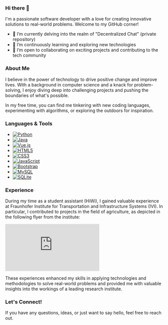 ### Hi there 👋

I'm a passionate software developer with a love for creating innovative solutions to real-world problems. Welcome to my GitHub corner!

- 🔭 I’m currently delving into the realm of "Decentralized Chat" (private repository)
- 🌱 I’m continuously learning and exploring new technologies
- 👯 I’m open to collaborating on exciting projects and contributing to the tech community

### About Me

I believe in the power of technology to drive positive change and improve lives. With a background in computer science and a knack for problem-solving, I enjoy diving deep into challenging projects and pushing the boundaries of what's possible.

In my free time, you can find me tinkering with new coding languages, experimenting with algorithms, or exploring the outdoors for inspiration.

### Languages & Tools

- [![Python](https://img.shields.io/badge/python-3670A0?style=for-the-badge&logo=python&logoColor=ffdd54)](https://github.com/AxdeExpe)
- [![Java](https://img.shields.io/badge/java-%23ED8B00.svg?style=for-the-badge&logo=openjdk&logoColor=white)](https://github.com/AxdeExpe)
- [![Vue.js](https://img.shields.io/badge/vuejs-%2335495e.svg?style=for-the-badge&logo=vuedotjs&logoColor=%234FC08D)](https://github.com/AxdeExpe)
- [![HTML5](https://img.shields.io/badge/html5-%23E34F26.svg?style=for-the-badge&logo=html5&logoColor=white)](https://github.com/AxdeExpe)
- [![CSS3](https://img.shields.io/badge/css3-%231572B6.svg?style=for-the-badge&logo=css3&logoColor=white)](https://github.com/AxdeExpe)
- [![JavaScript](https://img.shields.io/badge/javascript-%23323330.svg?style=for-the-badge&logo=javascript&logoColor=%23F7DF1E)](https://github.com/AxdeExpe)
- [![Bootstrap](https://img.shields.io/badge/bootstrap-%238511FA.svg?style=for-the-badge&logo=bootstrap&logoColor=white)](https://github.com/AxdeExpe)
- [![MySQL](https://img.shields.io/badge/mysql-4479A1.svg?style=for-the-badge&logo=mysql&logoColor=white)](https://github.com/AxdeExpe)
- [![SQLite](https://img.shields.io/badge/sqlite-%2307405e.svg?style=for-the-badge&logo=sqlite&logoColor=white)](https://github.com/AxdeExpe)








### Experience

During my time as a student assistant (HiWi), I gained valuable experience at Fraunhofer Institute for Transportation and Infrastructure Systems (IVI). In particular, I contributed to projects in the field of agriculture, as depicted in the following flyer from the institute:

[![Fraunhofer IVI Flyer](https://www.ivi.fraunhofer.de/content/dam/ivi/de/dokumente/flyer/FL_Hely_OS_Landwirtschaft_web.pdf)](https://www.ivi.fraunhofer.de/content/dam/ivi/de/dokumente/flyer/FL_Hely_OS_Landwirtschaft_web.pdf)

These experiences enhanced my skills in applying technologies and methodologies to solve real-world problems and provided me with valuable insights into the workings of a leading research institute.




### Let's Connect!

If you have any questions, ideas, or just want to say hello, feel free to reach out.
